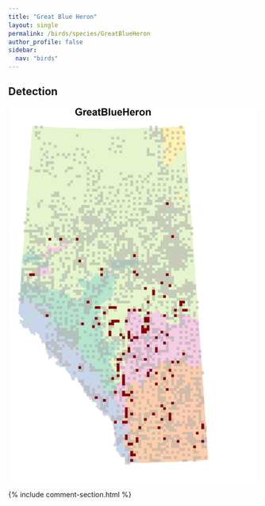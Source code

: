 ```yaml
---
title: "Great Blue Heron"
layout: single
permalink: /birds/species/GreatBlueHeron
author_profile: false
sidebar:
  nav: "birds"
---
```


<h2>Detection</h2>

![](/assets/images/birds/GreatBlueHeron/det.jpg)

{% include comment-section.html %}
